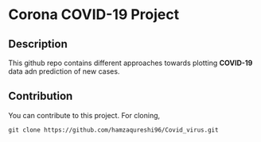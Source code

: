 # Corona COVID-19 Project  
## Description  
This github repo contains different approaches towards plotting **COVID-19** data adn prediction of new cases.

## Contribution  
You can contribute to this project. For cloning, 
```
git clone https://github.com/hamzaqureshi96/Covid_virus.git
```
